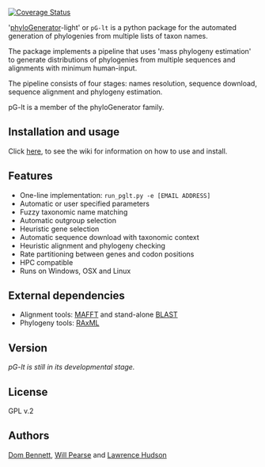 [![Coverage Status](https://coveralls.io/repos/DomBennett/pG-lt/badge.svg?branch=master)](https://coveralls.io/r/DomBennett/pG-lt?branch=master)

'[phyloGenerator][pG]-light' or `pG-lt` is a python package for the automated
generation of phylogenies from multiple lists of taxon names.

The package implements a pipeline that uses 'mass phylogeny estimation' to
generate distributions of phylogenies from multiple sequences and alignments
with minimum human-input.

The pipeline consists of four stages: names resolution, sequence download,
sequence alignment and phylogeny estimation.

pG-lt is a member of the phyloGenerator family.

## Installation and usage

Click [here][wiki], to see the wiki for information on how to use and install.

## Features

* One-line implementation: `run_pglt.py -e [EMAIL ADDRESS]`
* Automatic or user specified parameters
* Fuzzy taxonomic name matching
* Automatic outgroup selection
* Heuristic gene selection
* Automatic sequence download with taxonomic context
* Heuristic alignment and phylogeny checking
* Rate partitioning between genes and codon positions
* HPC compatible
* Runs on Windows, OSX and Linux

## External dependencies

* Alignment tools: [MAFFT][mafft] and stand-alone [BLAST][blast]
* Phylogeny tools: [RAxML][raxml]

## Version

*pG-lt is still in its developmental stage.*

## License

GPL v.2

## Authors
[Dom Bennett][db], [Will Pearse][wp] and [Lawrence Hudson][lh]

<!-- References -->
[db]: https://github.com/DomBennett
[wp]: https://github.com/willpearse
[lh]: https://github.com/quicklizard99
[pG]: http://willpearse.github.io/phyloGenerator/
[wiki]: https://github.com/DomBennett/pG-lt/wiki
[mafft]: http://mafft.cbrc.jp/alignment/software/
[raxml]: https://github.com/stamatak/standard-RAxML
[blast]: http://blast.ncbi.nlm.nih.gov/Blast.cgi?PAGE_TYPE=BlastDocs&DOC_TYPE=Download
